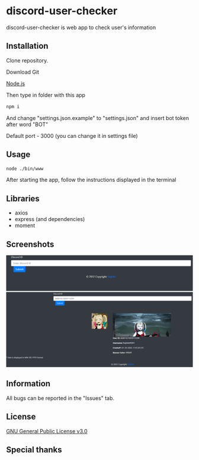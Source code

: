 # discord-user-checker

discord-user-checker is web app to check user's information

## Installation

Clone repository.

Download Git

[Node.js](https://nodejs.org/en/download/)

Then type in folder with this app
```bash
npm i
```

And change "settings.json.example" to "settings.json" and insert bot token after word "BOT"

Default port - 3000 (you can change it in settings file)

## Usage

```
node ./bin/www
```
After starting the app, follow the instructions displayed in the terminal

## Libraries

- axios
- express (and dependencies)
- moment

## Screenshots

![First image](./images/discord_user_checker_1.png)
![Second image](./images/discord_user_checker_2.png)

## Information

All bugs can be reported in the "Issues" tab.

## License
[GNU General Public License v3.0](https://choosealicense.com/licenses/gpl-3.0/)

## Special thanks

